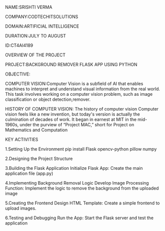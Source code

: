 NAME:SRISHTI VERMA

COMPANY:CODTECHITSOLUTIONS

DOMAIN:ARTIFICIAL INTELLIGENCE 

DURATION:JULY TO AUGUST

ID:CT4AI4189

OVERVIEW OF THE PROJECT

PROJECT:BACKGROUND REMOVER FLASK APP USING PYTHON

OBJECTIVE:

COMPUTER VISION:Computer Vision is a subfield of AI that enables machines to interpret
and understand visual information from the real world. This task involves
working on a computer vision problem, such as image classification or
object detection,remover.

HISTORY OF COMPUTER VISION:
The history of computer vision
Computer vision feels like a new invention, but today's version is actually the culmination of decades of work. It began in earnest at MIT in the mid-1960s, under the purview of “Project MAC,” short for Project on Mathematics and Computation

KEY ACTIVITIES

1.Setting Up the Environment
pip install Flask opencv-python pillow numpy

2.Designing the Project Structure

3.Building the Flask Application
Initialize Flask App: Create the main application file (app.py)

4.Implementing Background Removal Logic
Develop Image Processing Function: Implement the logic to remove the background from the uploaded image

5.Creating the Frontend
Design HTML Template: Create a simple frontend to upload images.

6.Testing and Debugging
Run the App: Start the Flask server and test the application





